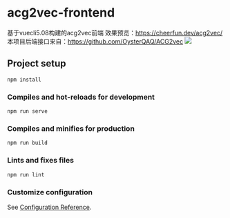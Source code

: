 # acg2vec-frontend
基于vuecli5.08构建的acg2vec前端
效果预览：https://cheerfun.dev/acg2vec/
本项目后端接口来自：https://github.com/OysterQAQ/ACG2vec
![](https://github.com/wewewe131/acg2vec-frontend/blob/main/home.jpeg)

## Project setup
```
npm install
```

### Compiles and hot-reloads for development
```
npm run serve
```

### Compiles and minifies for production
```
npm run build
```

### Lints and fixes files
```
npm run lint
```

### Customize configuration
See [Configuration Reference](https://cli.vuejs.org/config/).
